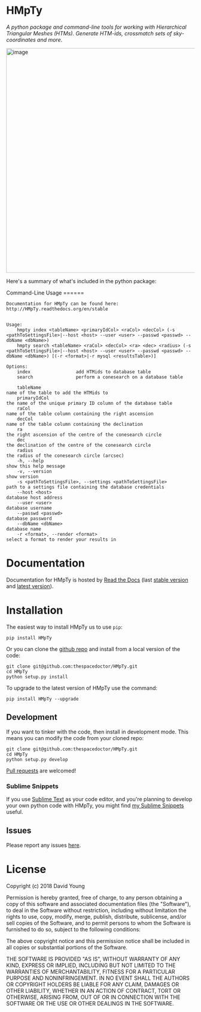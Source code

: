 HMpTy
=====

*A python package and command-line tools for working with Hierarchical
Triangular Meshes (HTMs). Generate HTM-ids, crossmatch sets of
sky-coordinates and more*.

<img src="http://i.imgur.com/5GG4979.png" alt="image" width="600" />

Here's a summary of what's included in the python package:

Command-Line Usage ======

    Documentation for HMpTy can be found here: http://HMpTy.readthedocs.org/en/stable


    Usage:
        hmpty index <tableName> <primaryIdCol> <raCol> <decCol> (-s <pathToSettingsFile>|--host <host> --user <user> --passwd <passwd> --dbName <dbName>)
        hmpty search <tableName> <raCol> <decCol> <ra> <dec> <radius> (-s <pathToSettingsFile>|--host <host> --user <user> --passwd <passwd> --dbName <dbName>) [(-r <format>|-r mysql <resultsTable>)]

    Options:
        index                 add HTMids to database table
        search                perform a conesearch on a database table

        tableName                                                       name of the table to add the HTMids to
        primaryIdCol                                                    the name of the unique primary ID column of the database table
        raCol                                                           name of the table column containing the right ascension
        decCol                                                          name of the table column containing the declination
        ra                                                              the right ascension of the centre of the conesearch circle
        dec                                                             the declination of the centre of the conesearch circle
        radius                                                          the radius of the conesearch circle (arcsec)
        -h, --help                                                      show this help message
        -v, --version                                                   show version
        -s <pathToSettingsFile>, --settings <pathToSettingsFile>        path to a settings file containing the database credentials
        --host <host>                                                   database host address
        --user <user>                                                   database username
        --passwd <passwd>                                               database password 
        --dbName <dbName>                                               database name
        -r <format>, --render <format>                                  select a format to render your results in

Documentation
=============

Documentation for HMpTy is hosted by [Read the
Docs](http://HMpTy.readthedocs.org/en/stable/) (last [stable
version](http://HMpTy.readthedocs.org/en/stable/) and [latest
version](http://HMpTy.readthedocs.org/en/latest/)).

Installation
============

The easiest way to install HMpTy us to use `pip`:

    pip install HMpTy

Or you can clone the [github
repo](https://github.com/thespacedoctor/HMpTy) and install from a local
version of the code:

    git clone git@github.com:thespacedoctor/HMpTy.git
    cd HMpTy
    python setup.py install

To upgrade to the latest version of HMpTy use the command:

    pip install HMpTy --upgrade

Development
-----------

If you want to tinker with the code, then install in development mode.
This means you can modify the code from your cloned repo:

    git clone git@github.com:thespacedoctor/HMpTy.git
    cd HMpTy
    python setup.py develop

[Pull requests](https://github.com/thespacedoctor/HMpTy/pulls) are
welcomed!

### Sublime Snippets

If you use [Sublime Text](https://www.sublimetext.com/) as your code
editor, and you're planning to develop your own python code with HMpTy,
you might find [my Sublime
Snippets](https://github.com/thespacedoctor/HMpTy-Sublime-Snippets)
useful.

Issues
------

Please report any issues
[here](https://github.com/thespacedoctor/HMpTy/issues).

License
=======

Copyright (c) 2018 David Young

Permission is hereby granted, free of charge, to any person obtaining a
copy of this software and associated documentation files (the
"Software"), to deal in the Software without restriction, including
without limitation the rights to use, copy, modify, merge, publish,
distribute, sublicense, and/or sell copies of the Software, and to
permit persons to whom the Software is furnished to do so, subject to
the following conditions:

The above copyright notice and this permission notice shall be included
in all copies or substantial portions of the Software.

THE SOFTWARE IS PROVIDED "AS IS", WITHOUT WARRANTY OF ANY KIND, EXPRESS
OR IMPLIED, INCLUDING BUT NOT LIMITED TO THE WARRANTIES OF
MERCHANTABILITY, FITNESS FOR A PARTICULAR PURPOSE AND NONINFRINGEMENT.
IN NO EVENT SHALL THE AUTHORS OR COPYRIGHT HOLDERS BE LIABLE FOR ANY
CLAIM, DAMAGES OR OTHER LIABILITY, WHETHER IN AN ACTION OF CONTRACT,
TORT OR OTHERWISE, ARISING FROM, OUT OF OR IN CONNECTION WITH THE
SOFTWARE OR THE USE OR OTHER DEALINGS IN THE SOFTWARE.

